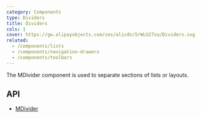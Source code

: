 ```yaml
---
category: Components
type: Dividers
title: Dividers
cols: 1
cover: https://gw.alipayobjects.com/zos/alicdn/5rWLU27so/Dividers.svg
related:
  - /components/lists
  - /components/navigation-drawers
  - /components/toolbars
---
```


The MDivider component is used to separate sections of lists or layouts.

## API

- [MDivider](/api/MDivider)
